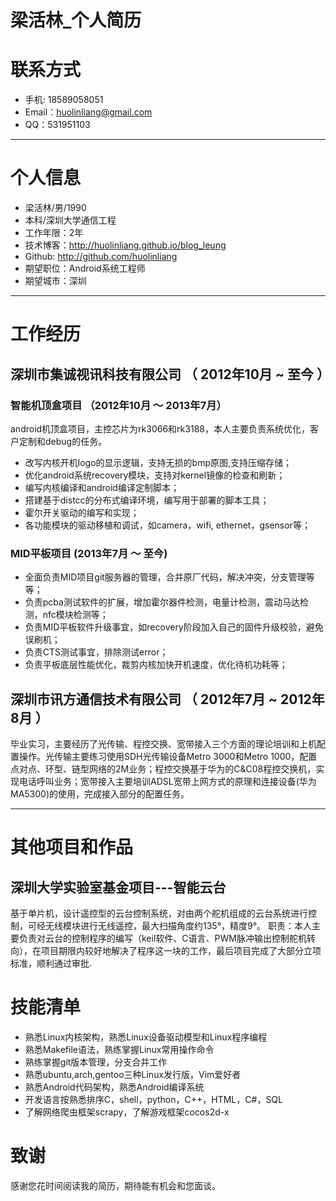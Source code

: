 # 梁活林_个人简历

# 联系方式

- 手机: 18589058051
- Email：huolinliang@gmail.com
- QQ：531951103

---

# 个人信息

 - 梁活林/男/1990 
 - 本科/深圳大学通信工程 
 - 工作年限：2年
 - 技术博客：http://huolinliang.github.io/blog_leung
 - Github: http://github.com/huolinliang 
 - 期望职位：Android系统工程师
 - 期望城市：深圳

---

# 工作经历

## 深圳市集诚视讯科技有限公司 （ 2012年10月 ~ 至今 ）

### 智能机顶盒项目 （2012年10月 ～ 2013年7月）

android机顶盒项目，主控芯片为rk3066和rk3188，本人主要负责系统优化，客户定制和debug的任务。

- 改写内核开机logo的显示逻辑，支持无损的bmp原图,支持压缩存储；
- 优化android系统recovery模块，支持对kernel镜像的检查和刷新；
- 编写内核编译和android编译定制脚本；
- 搭建基于distcc的分布式编译环境，编写用于部署的脚本工具；
- 霍尔开关驱动的编写和实现；
- 各功能模块的驱动移植和调试，如camera，wifi, ethernet，gsensor等；

### MID平板项目 (2013年7月 ～ 至今)

- 全面负责MID项目git服务器的管理，合并原厂代码，解决冲突，分支管理等等；
- 负责pcba测试软件的扩展，增加霍尔器件检测，电量计检测，震动马达检测，nfc模块检测等；
- 负责MID平板软件升级事宜，如recovery阶段加入自己的固件升级校验，避免误刷机；
- 负责CTS测试事宜，排除测试error；
- 负责平板底层性能优化，裁剪内核加快开机速度，优化待机功耗等；

## 深圳市讯方通信技术有限公司 （ 2012年7月 ~ 2012年8月 ）

毕业实习，主要经历了光传输、程控交换、宽带接入三个方面的理论培训和上机配置操作。光传输主要练习使用SDH光传输设备Metro 3000和Metro 1000，配置点对点、环型、链型网络的2M业务；程控交换基于华为的C&C08程控交换机，实现电话呼叫业务；宽带接入主要培训ADSL宽带上网方式的原理和连接设备(华为MA5300)的使用，完成接入部分的配置任务。

---

# 其他项目和作品

## 深圳大学实验室基金项目---智能云台

基于单片机，设计遥控型的云台控制系统，对由两个舵机组成的云台系统进行控制，可经无线模块进行无线遥控，最大扫描角度约135°，精度9°。
职责：本人主要负责对云台的控制程序的编写（keil软件、C语言、PWM脉冲输出控制舵机转向），在项目期限内较好地解决了程序这一块的工作，最后项目完成了大部分立项标准，顺利通过审批.

# 技能清单

- 熟悉Linux内核架构，熟悉Linux设备驱动模型和Linux程序编程
- 熟悉Makefile语法，熟练掌握Linux常用操作命令
- 熟练掌握git版本管理，分支合并工作
- 熟悉ubuntu,arch,gentoo三种Linux发行版，Vim爱好者
- 熟悉Android代码架构，熟悉Android编译系统
- 开发语言按熟悉排序C，shell，python，C++，HTML，C#，SQL
- 了解网络爬虫框架scrapy，了解游戏框架cocos2d-x

# 致谢
感谢您花时间阅读我的简历，期待能有机会和您面谈。
